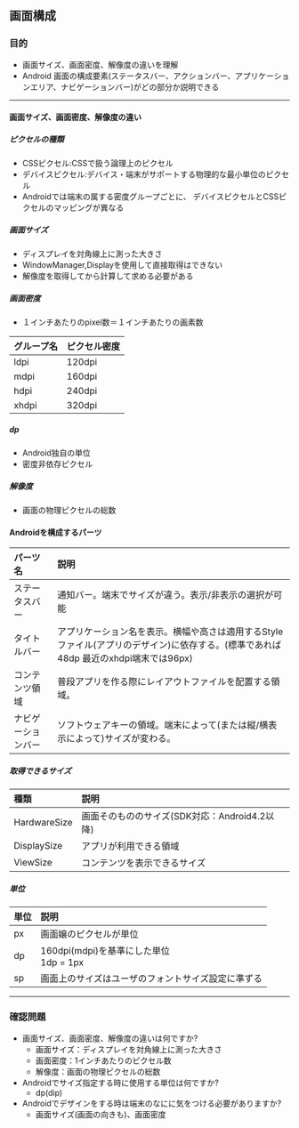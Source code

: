 ## 画面構成

### 目的
* 画面サイズ、画面密度、解像度の違いを理解
* Android 画面の構成要素(ステータスバー、アクションバー、アプリケーションエリア、ナビゲーションバー)がどの部分か説明できる

---
#### 画面サイズ、画面密度、解像度の違い
##### ピクセルの種類
* CSSピクセル:CSSで扱う論理上のピクセル
* デバイスピクセル:デバイス・端末がサポートする物理的な最小単位のピクセル
* Androidでは端末の属する密度グループごとに、
デバイスピクセルとCSSピクセルのマッピングが異なる

##### 画面サイズ
* ディスプレイを対角線上に測った大きさ
* WindowManager,Displayを使用して直接取得はできない
* 解像度を取得してから計算して求める必要がある

##### 画面密度
* １インチあたりのpixel数＝１インチあたりの画素数

|グループ名|ピクセル密度|
|:--|:--|
|ldpi|120dpi|
|mdpi|160dpi|
|hdpi|240dpi|
|xhdpi|320dpi|

##### dp
* Android独自の単位
* 密度非依存ピクセル

##### 解像度
* 画面の物理ピクセルの総数

#### Androidを構成するパーツ

|パーツ名|説明|
|:--|:--|
|ステータスバー|通知バー。端末でサイズが違う。表示/非表示の選択が可能|
|タイトルバー|アプリケーション名を表示。横幅や高さは適用するStyleファイル(アプリのデザイン)に依存する。(標準であれば48dp 最近のxhdpi端末では96px)|
|コンテンツ領域|普段アプリを作る際にレイアウトファイルを配置する領域。|
|ナビゲーションバー|ソフトウェアキーの領域。端末によって(または縦/横表示によって)サイズが変わる。|

##### 取得できるサイズ
|種類|説明|
|:--|:--|
|HardwareSize|画面そのもののサイズ(SDK対応：Android4.2以降)|
|DisplaySize|アプリが利用できる領域
|ViewSize|コンテンツを表示できるサイズ|

##### 単位
|単位|説明|
|:--|:--|
|px|画面嬢のピクセルが単位|
|dp|160dpi(mdpi)を基準にした単位<br>1dp = 1px|
|sp|画面上のサイズはユーザのフォントサイズ設定に準ずる|

---
### 確認問題
* 画面サイズ、画面密度、解像度の違いは何ですか?
  * 画面サイズ：ディスプレイを対角線上に測った大きさ
  * 画面密度：1インチあたりのピクセル数
  * 解像度：画面の物理ピクセルの総数
* Androidでサイズ指定する時に使用する単位は何ですか?
  * dp(dip)
* Androidでデザインをする時は端末のなにに気をつける必要がありますか?
  * 画面サイズ(画面の向きも)、画面密度
